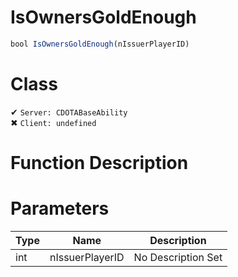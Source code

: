 # IsOwnersGoldEnough
```js
bool IsOwnersGoldEnough(nIssuerPlayerID)
```
# Class
✔ `Server: CDOTABaseAbility`  
✖ `Client: undefined`  

# Function Description

# Parameters
Type|Name|Description
--|--|--
int|nIssuerPlayerID|No Description Set
